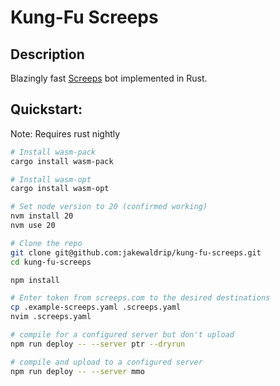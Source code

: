 # Kung-Fu Screeps

## Description
Blazingly fast [Screeps](https://screeps.com) bot implemented in Rust.

## Quickstart:
Note: Requires rust nightly

```sh
# Install wasm-pack
cargo install wasm-pack

# Install wasm-opt
cargo install wasm-opt

# Set node version to 20 (confirmed working)
nvm install 20
nvm use 20

# Clone the repo
git clone git@github.com:jakewaldrip/kung-fu-screeps.git
cd kung-fu-screeps

npm install

# Enter token from screeps.com to the desired destinations
cp .example-screeps.yaml .screeps.yaml
nvim .screeps.yaml

# compile for a configured server but don't upload
npm run deploy -- --server ptr --dryrun

# compile and upload to a configured server
npm run deploy -- --server mmo
```
